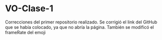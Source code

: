 # VO-Clase-1
Correcciones del primer repositorio realizado. 
Se corrigió el link del GitHub que se había colocado, ya que no abría la página. También se modificó el frameRate del emoji

